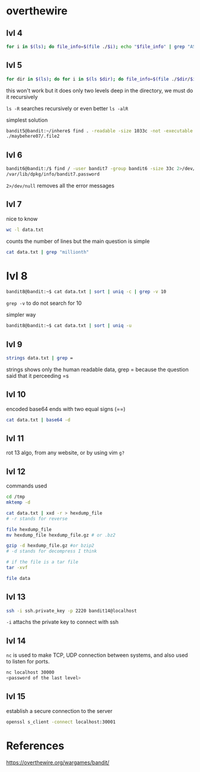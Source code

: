 # overthewire

## lvl 4
```bash
for i in $(ls); do file_info=$(file ./$i); echo "$file_info" | grep "ASCII text"; done
```
## lvl 5
```bash
for dir in $(ls); do for i in $(ls $dir); do file_info=$(file ./$dir/$i); echo "$file_info" | grep "ASCII text"; done; done
```
this won't work but it does only two levels deep in the directory, we must do it recursively

`ls -R` searches recursively
or even better `ls -alR`

simplest solution
```bash
bandit5@bandit:~/inhere$ find . -readable -size 1033c -not -executable
./maybehere07/.file2
```

## lvl 6
```bash
bandit6@bandit:/$ find / -user bandit7 -group bandit6 -size 33c 2>/dev/null
/var/lib/dpkg/info/bandit7.password
```
`2>/dev/null` removes all the error messages

## lvl 7
nice to know
```bash
wc -l data.txt
```
counts the number of lines
but the main question is simple
```bash
cat data.txt | grep "millionth"
```

# lvl 8
```bash
bandit8@bandit:~$ cat data.txt | sort | uniq -c | grep -v 10
```
`grep -v` to do not search for 10

simpler way
```bash
bandit8@bandit:~$ cat data.txt | sort | uniq -u
```

## lvl 9
```bash
strings data.txt | grep =
```
strings shows only the human readable data, grep = because the question said that it perceeding =s

## lvl 10
encoded base64 ends with two equal signs (\==)
```bash
cat data.txt | base64 -d 
```

## lvl 11
rot 13 algo, from any website, or by using vim `g?`

## lvl 12
commands used
```bash
cd /tmp
mktemp -d

cat data.txt | xxd -r > hexdump_file
# -r stands for reverse

file hexdump_file
mv hexdump_file hexdump_file.gz # or .bz2

gzip -d hexdump_file.gz #or bzip2 
# -d stands for decompress I think

# if the file is a tar file
tar -xvf 

file data 
```

## lvl 13
```bash
ssh -i ssh.private_key -p 2220 bandit14@localhost
```
`-i` attachs the private key to connect with ssh

## lvl 14
`nc` is used to make TCP, UDP connection between systems, and also used to listen for ports.
```bash
nc localhost 30000
<password of the last level>
```

## lvl 15
establish a secure connection to the server
```bash
openssl s_client -connect localhost:30001
```

# References
https://overthewire.org/wargames/bandit/

